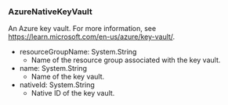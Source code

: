 ### AzureNativeKeyVault
An Azure key vault. For more information, see https://learn.microsoft.com/en-us/azure/key-vault/.

- resourceGroupName: System.String
  - Name of the resource group associated with the key vault.
- name: System.String
  - Name of the key vault.
- nativeId: System.String
  - Native ID of the key vault.
